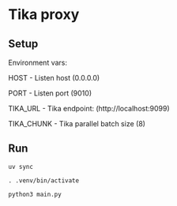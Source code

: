 # Tika proxy


## Setup

Environment vars:

HOST - Listen host (0.0.0.0)

PORT - Listen port (9010)

TIKA_URL - Tika endpoint: (http://localhost:9099)

TIKA_CHUNK - Tika parallel batch size (8)

## Run

```
uv sync

. .venv/bin/activate

python3 main.py
```

